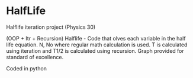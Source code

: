 # HalfLife
Halflife iteration project (Physics 30)

(OOP + Itr + Recursion)
Halflife - Code that olves each variable in the half life equation. N, No where regular math calculation is used. T is calculated using iteration and T1/2 is calculated using recursion. Graph provided for standard of excellence.

Coded in python
